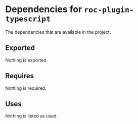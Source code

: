 # Dependencies for `roc-plugin-typescript`

The dependencies that are available in the project.

## Exported
Nothing is exported.

## Requires
Nothing is required.

## Uses
Nothing is listed as used.
